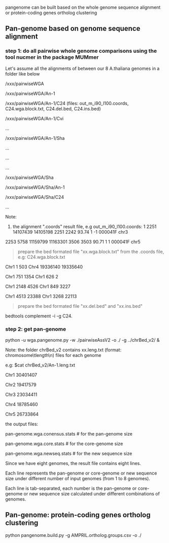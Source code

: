 
pangenome can be built based on the whole genome sequence alignment or protein-coding genes ortholog clustering

## Pan-genome based on genome sequence alignment

### step 1: do all pairwise whole genome comparisons using the tool nucmer in the package MUMmer

Let's assume all the alignments of between our 8 A.thaliana genomes in a folder like below

/xxx/pairwiseWGA

/xxx/pairwiseWGA/An-1

/xxx/pairwiseWGA/An-1/C24 (files: out_m_i90_l100.coords, C24.wga.block.txt, C24.del.bed, C24.ins.bed)

/xxx/pairwiseWGA/An-1/Cvi

...

/xxx/pairwiseWGA/An-1/Sha

...

...

...

/xxx/pairwiseWGA/Sha

/xxx/pairwiseWGA/Sha/An-1

/xxx/pairwiseWGA/Sha/C24

...

Note:

1. the alignment ".coords" result file, e.g out_m_i90_l100.coords:
  1	2251	14107439	14105198	2251	2242	93.74	1	-1	000041F	chr3
  
  2253	5758	11159799	11163301	3506	3503	90.71	1	1	000041F	chr5

>  prepare the bed formated file "xx.wga.block.txt" from the .coords file, e.g: C24.wga.block.txt

  Chr1	1	503	Chr4	19336140	19335640
  
  Chr1	751	1354	Chr1	626	2	
  
  Chr1	2148	4526	Chr1	849	3227	
  
  Chr1	4513	23388	Chr1	3268	22113	
  
> prepare the bed formated file "xx.del.bed" and "xx.ins.bed"

  bedtools complement -i -g C24.
  
  
### step 2: get pan-genome
python -u wga.pangenome.py -w ./pairwiseAssV2 -o ./ -g ../chrBed_v2/ &

Note: the folder chrBed_v2 contains xx.leng.txt (format: chromosome\tlength\n) files for each genome 

e.g: $cat chrBed_v2/An-1.leng.txt

Chr1	30401407

Chr2	19417579

Chr3	23034411

Chr4	18785460

Chr5	26733864

the output files:

pan-genome.wga.conensus.stats  # for the pan-genome size

pan-genome.wga.core.stats  # for the core-genome size

pan-genome.wga.newseq.stats # for the new sequence size

Since we have eight genomes, the result file contains eight lines. 

Each line represents the pan-genome or core-genome or new sequence size under different number of input genomes (from 1 to 8 genomes). 

Each line is tab-separated, each number is the pan-genome or core-genome or new sequence size calculated under different combinations of genomes.



## Pan-genome: protein-coding genes ortholog clustering
python pangenome.build.py -g AMPRIL.ortholog.groups.csv -o ./
